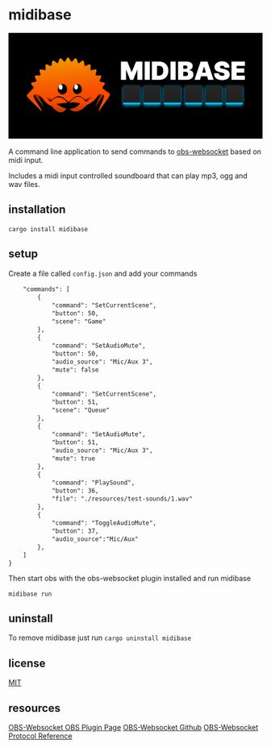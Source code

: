 # midibase

![ferris using a midi pad](./resources/midibase-small.png)

A command line application to send commands to [obs-websocket](https://obsproject.com/forum/resources/obs-websocket-remote-control-obs-studio-from-websockets.466/) based on midi input. 

Includes a midi input controlled soundboard that can play mp3, ogg and wav files.

## installation

```
cargo install midibase
```

## setup

Create a file called `config.json` and add your commands

```json{
    "commands": [
        {
            "command": "SetCurrentScene",
            "button": 50,
            "scene": "Game"
        },
        {
            "command": "SetAudioMute",
            "button": 50,
            "audio_source": "Mic/Aux 3",
            "mute": false
        },
        {
            "command": "SetCurrentScene",
            "button": 51,
            "scene": "Queue"
        },
        {
            "command": "SetAudioMute",
            "button": 51,
            "audio_source": "Mic/Aux 3",
            "mute": true
        },
        {
            "command": "PlaySound",
            "button": 36,
            "file": "./resources/test-sounds/1.wav"
        },
        {
            "command": "ToggleAudioMute",
            "button": 37,
            "audio_source":"Mic/Aux"
        },
    ]
}
```

Then start obs with the obs-websocket plugin installed and run midibase

```
midibase run
```

## uninstall

To remove midibase just run `cargo uninstall midibase`

## license

[MIT](LICENSE)

## resources

[OBS-Websocket OBS Plugin Page](https://obsproject.com/forum/resources/obs-websocket-remote-control-obs-studio-from-websockets.466/)
[OBS-Websocket Github](https://github.com/Palakis/obs-websocket)
[OBS-Websocket Protocol Reference](https://github.com/Palakis/obs-websocket/blob/4.x-current/docs/generated/protocol.md)